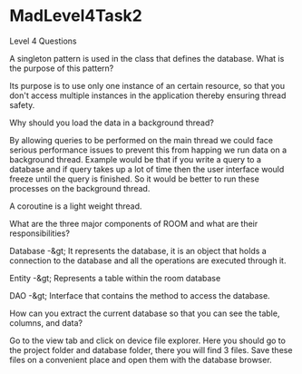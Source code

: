 # MadLevel4Task2

Level 4 Questions

A singleton pattern is used in the class that defines the database. What is the purpose of this pattern?

Its purpose is to use only one instance of an certain resource, so that you don&#39;t access multiple instances in the application thereby ensuring thread safety.

Why should you load the data in a background thread?

By allowing queries to be performed on the main thread we could face serious performance issues to prevent this from happing we run data on a background thread. Example would be that if you write a query to a database and if query takes up a lot of time then the user interface would freeze until the query is finished. So it would be better to run these processes on the background thread.

A coroutine is a light weight thread.

What are the three major components of ROOM and what are their responsibilities?

Database -\&gt; It represents the database, it is an object that holds a connection to the database and all the operations are executed through it.

Entity -\&gt; Represents a table within the room database

DAO -\&gt; Interface that contains the method to access the database.

How can you extract the current database so that you can see the table, columns, and data?

Go to the view tab and click on device file explorer. Here you should go to the project folder and database folder, there you will find 3 files. Save these files on a convenient place and open them with the database browser.
